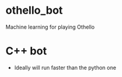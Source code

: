 # othello_bot
Machine learning for playing Othello

# C++ bot
- Ideally will run faster than the python one